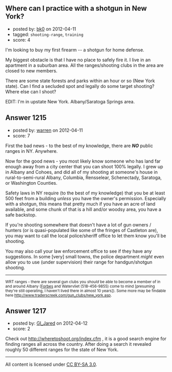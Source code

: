 ## Where can I practice with a shotgun in New York?

- posted by: [bk0](https://stackexchange.com/users/-1/411-bk0) on 2012-04-11
- tagged: `shooting-range`, `training`
- score: 4

I'm looking to buy my first firearm -- a shotgun for home defense.

My biggest obstacle is that I have no place to safely fire it. I live in an apartment in a suburban area. All the ranges/shooting clubs in the area are closed to new members.

There are some state forests and parks within an hour or so (New York state). Can I find a secluded spot and legally do some target shooting? Where else can I shoot?

EDIT: I'm in upstate New York. Albany/Saratoga Springs area.


## Answer 1215

- posted by: [warren](https://stackexchange.com/users/-1/143-warren) on 2012-04-11
- score: 7

<p>First the bad news - to the best of my knowledge, there are <strong><em>NO</em></strong> public ranges in NY. Anywhere.</p>

<p>Now for the good news - you most likely know someone who has land far enough away from a city center that you can shoot 100% legally. I grew up in Albany and Cohoes, and did all of my shooting at someone's house in rural-to-semi-rural Albany, Columbia, Rensselear, Schenectady, Saratoga, or Washington Counties.</p>

<p>Safety laws in NY require (to the best of my knowledge) that you be at least 500 feet from a building <em>unless</em> you have the owner's permission. Especially with a shotgun, this means that pretty much if you have an acre of land available, and some chunk of that is a hill and/or woodsy area, you have a safe backstop.</p>

<p>If you're shooting somewhere that doesn't have a lot of gun owners / hunters (or is quasi-populated like some of the fringes of Castleton are), you may want to call the local police/sheriff office to let them know you'll be shooting.</p>

<p>You may also call your law enforcement office to see if they have any suggestions. In some [very] small towns, the police department <em>might</em> even allow you to use (under supervision) their range for handgun/shotgun shooting.</p>

<hr>

<p><sup>WRT ranges - there are several gun clubs you <em>should</em> be able to become a member of in and around Albany (<a href="http://www.forbesrifleandpistolclub.org/membership.htm" rel="nofollow">Forbes</a> and Watervliet (518-456-9855) come to mind [presuming they're still operating, I haven't lived there in almost 10 years]). Some more may be findable here <a href="http://www.traderscreek.com/gun_clubs/new_york.asp" rel="nofollow">http://www.traderscreek.com/gun_clubs/new_york.asp</a>.</sup></p>



## Answer 1217

- posted by: [GI_Jared](https://stackexchange.com/users/-1/488-gi-jared) on 2012-04-12
- score: 2

Check out http://wheretoshoot.org/index.cfm , it is a good search engine for finding ranges all across the country. After doing a search it revealed roughly 50 different ranges for the state of New York.



---

All content is licensed under [CC BY-SA 3.0](https://creativecommons.org/licenses/by-sa/3.0/).
